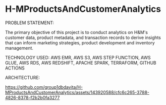 # H-MProductsAndCustomerAnalytics

PROBLEM STATEMENT:

The primary objective of this project is to conduct analytics on H&M's customer data, product metadata, and transaction records to derive insights that can inform marketing strategies, product development and inventory management.

TECHNOLOGY USED:
AWS EMR, AWS S3, AWS STEP FUNCTION, AWS GLUE, AWS RDS, AWS REDSHIFT, APACHE SPARK, TERRAFORM, GITHUB ACTIONS

ARCHITECTURE:
 

https://github.com/group1dbdavita/H-MProductsAndCustomerAnalytics/assets/143920588/cfc6c265-3788-4826-8378-f2b2b0fa3277


